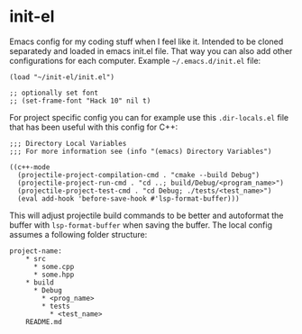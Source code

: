 # init-el

Emacs config for my coding stuff when I feel like it. Intended to be cloned separatedy and loaded in emacs init.el file. That way you can also add other configurations for each computer. Example `~/.emacs.d/init.el` file:
```
(load "~/init-el/init.el")

;; optionally set font
;; (set-frame-font "Hack 10" nil t)

```

For project specific config you can for example use this `.dir-locals.el` file that has been useful with this config for C++:
```
;;; Directory Local Variables
;;; For more information see (info "(emacs) Directory Variables")

((c++-mode
  (projectile-project-compilation-cmd . "cmake --build Debug")
  (projectile-project-run-cmd . "cd ..; build/Debug/<program_name>")
  (projectile-project-test-cmd . "cd Debug; ./tests/<test_name>")
  (eval add-hook 'before-save-hook #'lsp-format-buffer)))

```
This will adjust projectile build commands to be better and autoformat the buffer with `lsp-format-buffer` when saving the buffer.
The local config assumes a following folder structure:
```
project-name:
    * src
      * some.cpp
      * some.hpp
    * build
      * Debug
        * <prog_name>
        * tests
          * <test_name>
    README.md
```

